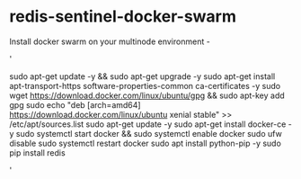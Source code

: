 # redis-sentinel-docker-swarm

Install docker swarm on your multinode environment -



'

sudo apt-get update -y && sudo apt-get upgrade -y
sudo apt-get install apt-transport-https software-properties-common ca-certificates -y
sudo wget https://download.docker.com/linux/ubuntu/gpg && sudo apt-key add gpg
sudo echo "deb [arch=amd64] https://download.docker.com/linux/ubuntu xenial stable" >> /etc/apt/sources.list
sudo apt-get update -y
sudo apt-get install docker-ce -y
sudo systemctl start docker && sudo systemctl enable docker
sudo ufw disable
sudo systemctl restart docker
sudo apt install python-pip -y
sudo pip install redis

'



